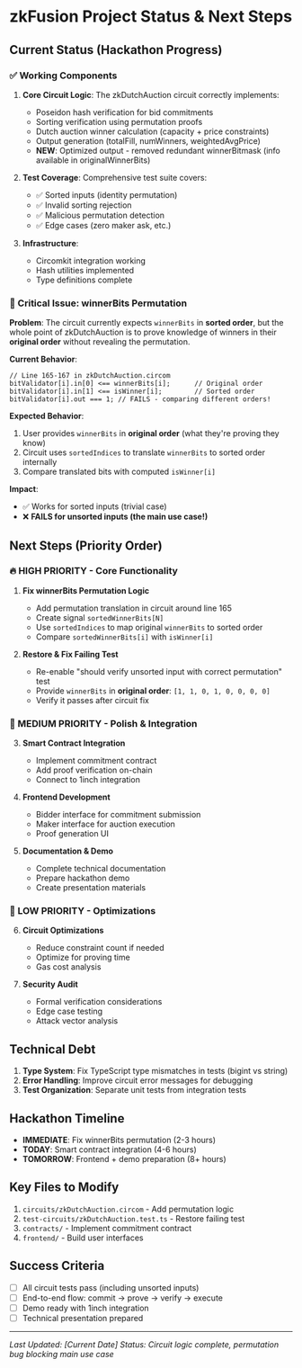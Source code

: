 # zkFusion Project Status & Next Steps

## Current Status (Hackathon Progress)

### ✅ Working Components

1. **Core Circuit Logic**: The zkDutchAuction circuit correctly implements:
   - Poseidon hash verification for bid commitments
   - Sorting verification using permutation proofs
   - Dutch auction winner calculation (capacity + price constraints)
   - Output generation (totalFill, numWinners, weightedAvgPrice)
   - **NEW**: Optimized output - removed redundant winnerBitmask (info available in originalWinnerBits)

2. **Test Coverage**: Comprehensive test suite covers:
   - ✅ Sorted inputs (identity permutation)
   - ✅ Invalid sorting rejection  
   - ✅ Malicious permutation detection
   - ✅ Edge cases (zero maker ask, etc.)

3. **Infrastructure**: 
   - Circomkit integration working
   - Hash utilities implemented
   - Type definitions complete

### 🚨 Critical Issue: winnerBits Permutation

**Problem**: The circuit currently expects `winnerBits` in **sorted order**, but the whole point of zkDutchAuction is to prove knowledge of winners in their **original order** without revealing the permutation.

**Current Behavior**:
```circom
// Line 165-167 in zkDutchAuction.circom
bitValidator[i].in[0] <== winnerBits[i];      // Original order
bitValidator[i].in[1] <== isWinner[i];        // Sorted order
bitValidator[i].out === 1; // FAILS - comparing different orders!
```

**Expected Behavior**: 
1. User provides `winnerBits` in **original order** (what they're proving they know)
2. Circuit uses `sortedIndices` to translate `winnerBits` to sorted order internally
3. Compare translated bits with computed `isWinner[i]`

**Impact**: 
- ✅ Works for sorted inputs (trivial case)
- ❌ **FAILS for unsorted inputs (the main use case!)**

## Next Steps (Priority Order)

### 🔥 HIGH PRIORITY - Core Functionality

1. **Fix winnerBits Permutation Logic**
   - Add permutation translation in circuit around line 165
   - Create signal `sortedWinnerBits[N]` 
   - Use `sortedIndices` to map original `winnerBits` to sorted order
   - Compare `sortedWinnerBits[i]` with `isWinner[i]`

2. **Restore & Fix Failing Test**
   - Re-enable "should verify unsorted input with correct permutation" test
   - Provide `winnerBits` in **original order**: `[1, 1, 0, 1, 0, 0, 0, 0]`
   - Verify it passes after circuit fix

### 🔧 MEDIUM PRIORITY - Polish & Integration

3. **Smart Contract Integration**
   - Implement commitment contract
   - Add proof verification on-chain
   - Connect to 1inch integration

4. **Frontend Development**
   - Bidder interface for commitment submission
   - Maker interface for auction execution
   - Proof generation UI

5. **Documentation & Demo**
   - Complete technical documentation
   - Prepare hackathon demo
   - Create presentation materials

### 🎯 LOW PRIORITY - Optimizations

6. **Circuit Optimizations**
   - Reduce constraint count if needed
   - Optimize for proving time
   - Gas cost analysis

7. **Security Audit**
   - Formal verification considerations
   - Edge case testing
   - Attack vector analysis

## Technical Debt

1. **Type System**: Fix TypeScript type mismatches in tests (bigint vs string)
2. **Error Handling**: Improve circuit error messages for debugging
3. **Test Organization**: Separate unit tests from integration tests

## Hackathon Timeline

- **IMMEDIATE**: Fix winnerBits permutation (2-3 hours)
- **TODAY**: Smart contract integration (4-6 hours)  
- **TOMORROW**: Frontend + demo preparation (8+ hours)

## Key Files to Modify

1. `circuits/zkDutchAuction.circom` - Add permutation logic
2. `test-circuits/zkDutchAuction.test.ts` - Restore failing test
3. `contracts/` - Implement commitment contract
4. `frontend/` - Build user interfaces

## Success Criteria

- [ ] All circuit tests pass (including unsorted inputs)
- [ ] End-to-end flow: commit → prove → verify → execute
- [ ] Demo ready with 1inch integration
- [ ] Technical presentation prepared

---

*Last Updated: [Current Date]*
*Status: Circuit logic complete, permutation bug blocking main use case* 